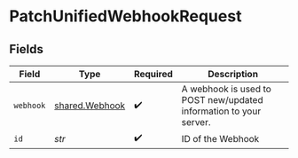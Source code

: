 # PatchUnifiedWebhookRequest


## Fields

| Field                                                             | Type                                                              | Required                                                          | Description                                                       |
| ----------------------------------------------------------------- | ----------------------------------------------------------------- | ----------------------------------------------------------------- | ----------------------------------------------------------------- |
| `webhook`                                                         | [shared.Webhook](../../models/shared/webhook.md)                  | :heavy_check_mark:                                                | A webhook is used to POST new/updated information to your server. |
| `id`                                                              | *str*                                                             | :heavy_check_mark:                                                | ID of the Webhook                                                 |